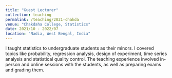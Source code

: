 ```yaml
---
title: "Guest Lecturer"
collection: teaching
permalink: /teaching/2021-chakda
venue: "Chakdaha College, Statistics"
date: 2021/10 - 2022/07
location: "Nadia, West Bengal, India"
---
```


I taught statistics to undergraduate students as their minors. I covered topics like probability, regression analysis, design of experiment, time series analysis and statistical quality control. The teaching experience involved in-person and online sessions with the students, as well as preparing exams and grading them.

